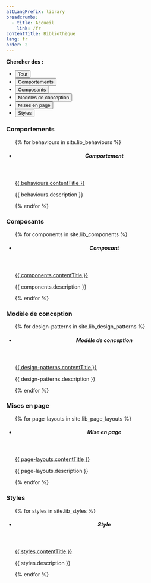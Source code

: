 ```yaml
---
altLangPrefix: library
breadcrumbs:
  - title: Accueil
    link: /fr
contentTitle: Bibliothèque
lang: fr
order: 2
---
```


<p><b>Chercher des :</b></p>
<ul class="btn-toolbar list-inline" role="toolbar">
	<li class="btn-group">
		<button type="button" class="wb-toggle btn btn-primary" data-toggle="{'selector': '#behaviours, #components, #design-patterns, #page-layouts, #styles', 'group': '.grouped', 'type': 'on'}">Tout</button>
	</li>
	<li class="btn-group">
		<button type="button" class="wb-toggle btn btn-default" data-toggle="{'selector': '#behaviours', 'group': '.grouped', 'type': 'on'}">Comportements</button>
	</li>
	<li class="btn-group">
		<button type="button" class="wb-toggle btn btn-default" data-toggle="{'selector': '#components', 'group': '.grouped', 'type': 'on'}">Composants</button>
	</li>
	<li class="btn-group">
		<button type="button" class="wb-toggle btn btn-default" data-toggle="{'selector': '#design-patterns', 'group': '.grouped', 'type': 'on'}">Modèles de conception</button>
	</li>
	<li class="btn-group">
		<button type="button" class="wb-toggle btn btn-default" data-toggle="{'selector': '#page-layouts', 'group': '.grouped', 'type': 'on'}">Mises en page</button>
	</li>
	<li class="btn-group">
		<button type="button" class="wb-toggle btn btn-default" data-toggle="{'selector': '#styles', 'group': '.grouped', 'type': 'on'}">Styles</button>
	</li>
</ul>
<div class="wb-filter">
	<section id="behaviours" class="grouped">
		<h3>Comportements</h3>
		<ul class="list-unstyled row">
			{% for behaviours in site.lib_behaviours %}
			<li class="col-md-3">
				<div class="panel panel-default">
					<header class="panel-heading">
						<h5 class="panel-title">Comportement</h5>
					</header>
					<div class="panel-body">
						<p><a class="stretched-link" href="{{ behaviours.url | relative_url }}">{{ behaviours.contentTitle }}</a></p>
						<p class="small">{{ behaviours.description }}</p>
					</div>
				</div>
			</li>
			{% endfor %}
		</ul>
	</section>
	<section id="components" class="grouped">
		<h3>Composants</h3>
		<ul class="list-unstyled row">
			{% for components in site.lib_components %}
			<li class="col-md-3">
				<div class="panel panel-default">
					<header class="panel-heading">
						<h5 class="panel-title">Composant</h5>
					</header>
					<div class="panel-body">
						<p><a class="stretched-link" href="{{ components.url | relative_url }}">{{ components.contentTitle }}</a></p>
						<p class="small">{{ components.description }}</p>
					</div>
				</div>
			</li>
			{% endfor %}
		</ul>
	</section>
	<section id="design-patterns" class="grouped">
		<h3>Modèle de conception</h3>
		<ul class="list-unstyled row">
			{% for design-patterns in site.lib_design_patterns %}
			<li class="col-md-3">
				<div class="panel panel-default">
					<header class="panel-heading">
						<h5 class="panel-title">Modèle de conception</h5>
					</header>
					<div class="panel-body">
						<p><a class="stretched-link" href="{{ design-patterns.url | relative_url }}">{{ design-patterns.contentTitle }}</a></p>
						<p class="small">{{ design-patterns.description }}</p>
					</div>
				</div>
			</li>
			{% endfor %}
		</ul>
	</section>
	<section id="page-layouts" class="grouped">
		<h3>Mises en page</h3>
		<ul class="list-unstyled row">
			{% for page-layouts in site.lib_page_layouts %}
			<li class="col-md-3">
				<div class="panel panel-default">
					<header class="panel-heading">
						<h5 class="panel-title">Mise en page</h5>
					</header>
					<div class="panel-body">
						<p><a class="stretched-link" href="{{ page-layouts.url | relative_url }}">{{ page-layouts.contentTitle }}</a></p>
						<p class="small">{{ page-layouts.description }}</p>
					</div>
				</div>
			</li>
			{% endfor %}
		</ul>
	</section>
	<section id="styles" class="grouped">
		<h3>Styles</h3>
		<ul class="list-unstyled row">
			{% for styles in site.lib_styles %}
			<li class="col-md-3">
				<div class="panel panel-default">
					<header class="panel-heading">
						<h5 class="panel-title">Style</h5>
					</header>
					<div class="panel-body">
						<p><a class="stretched-link" href="{{ styles.url | relative_url }}">{{ styles.contentTitle }}</a></p>
						<p class="small">{{ styles.description }}</p>
					</div>
				</div>
			</li>
			{% endfor %}
		</ul>
	</section>
</div>
